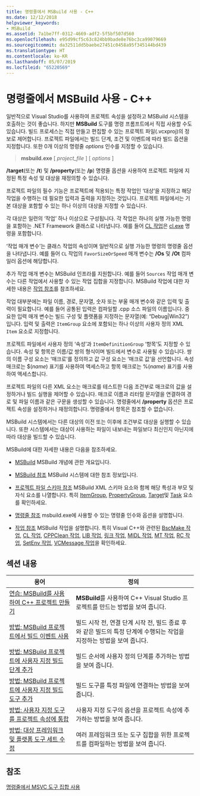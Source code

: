 ```yaml
---
title: 명령줄에서 MSBuild 사용 - C++
ms.date: 12/12/2018
helpviewer_keywords:
- MSBuild
ms.assetid: 7a1be7ff-0312-4669-adf2-5f5bf507d560
ms.openlocfilehash: e95d99cf5c63c824bb9bade8e76bc3ca99079669
ms.sourcegitcommit: da32511dd5baebe27451c0458a95f345144bd439
ms.translationtype: HT
ms.contentlocale: ko-KR
ms.lasthandoff: 05/07/2019
ms.locfileid: "65220569"
---
```

# <a name="msbuild-on-the-command-line---c"></a>명령줄에서 MSBuild 사용 - C++

일반적으로 Visual Studio를 사용하여 프로젝트 속성을 설정하고 MSBuild 시스템을 호출하는 것이 좋습니다. 하지만 **MSBuild** 도구를 명령 프롬프트에서 직접 사용할 수도 있습니다. 빌드 프로세스는 직접 만들고 편집할 수 있는 프로젝트 파일(.vcxproj)의 정보로 제어합니다. 프로젝트 파일에서는 빌드 단계, 조건 및 이벤트에 따라 빌드 옵션을 지정합니다. 또한 0개 이상의 명령줄 *options* 인수를 지정할 수 있습니다.

> **msbuild.exe** [ *project_file* ] [ *options* ]

**/target**(또는 **/t**) 및 **/property**(또는 **/p**) 명령줄 옵션을 사용하여 프로젝트 파일에 지정된 특정 속성 및 대상을 재정의할 수 있습니다.

프로젝트 파일의 필수 기능은 프로젝트에 적용되는 특정 작업인 ‘대상’을 지정하고 해당 작업을 수행하는 데 필요한 입력과 출력을 지정하는 것입니다.  프로젝트 파일에서는 기본 대상을 포함할 수 있는 하나 이상의 대상을 지정할 수 있습니다.

각 대상은 일련의 ‘작업’ 하나 이상으로 구성됩니다.  각 작업은 하나의 실행 가능한 명령을 포함하는 .NET Framework 클래스로 나타냅니다. 예를 들어 [CL 작업](/visualstudio/msbuild/cl-task)은 [cl.exe](reference/compiling-a-c-cpp-program.md) 명령을 포함합니다.

‘작업 매개 변수’는 클래스 작업의 속성이며 일반적으로 실행 가능한 명령의 명령줄 옵션을 나타냅니다.  예를 들어 `CL` 작업의 `FavorSizeOrSpeed` 매개 변수는 **/Os** 및 **/Ot** 컴파일러 옵션에 해당합니다.

추가 작업 매개 변수는 MSBuild 인프라를 지원합니다. 예를 들어 `Sources` 작업 매개 변수는 다른 작업에서 사용할 수 있는 작업 집합을 지정합니다. MSBuild 작업에 대한 자세한 내용은 [작업 참조](/visualstudio/msbuild/msbuild-task-reference)를 참조하세요.

작업 대부분에는 파일 이름, 경로, 문자열, 숫자 또는 부울 매개 변수와 같은 입력 및 출력이 필요합니다. 예를 들어 공통된 입력은 컴파일할 .cpp 소스 파일의 이름입니다. 중요한 입력 매개 변수는 빌드 구성 및 플랫폼을 지정하는 문자열(예: “Debug\|Win32”)입니다. 입력 및 출력은 `ItemGroup` 요소에 포함되는 하나 이상의 사용자 정의 XML `Item` 요소로 지정합니다.

프로젝트 파일에서 사용자 정의 ‘속성’과 `ItemDefinitionGroup` ‘항목’도 지정할 수 있습니다.   속성 및 항목은 이름/값 쌍의 형식이며 빌드에서 변수로 사용될 수 있습니다. 쌍의 이름 구성 요소는 ‘매크로’를 정의하고 값 구성 요소는 ‘매크로 값’을 선언합니다.   속성 매크로는 $(*name*) 표기를 사용하여 액세스하고 항목 매크로는 %(*name*) 표기를 사용하여 액세스합니다.

프로젝트 파일의 다른 XML 요소는 매크로를 테스트한 다음 조건부로 매크로의 값을 설정하거나 빌드 실행을 제어할 수 있습니다. 매크로 이름과 리터럴 문자열을 연결하여 경로 및 파일 이름과 같은 구문을 생성할 수 있습니다. 명령줄에서 **/property** 옵션은 프로젝트 속성을 설정하거나 재정의합니다. 명령줄에서 항목은 참조할 수 없습니다.

MSBuild 시스템에서는 다른 대상의 이전 또는 이후에 조건부로 대상을 실행할 수 있습니다. 또한 시스템에서는 대상이 사용하는 파일이 내보내는 파일보다 최신인지 아닌지에 따라 대상을 빌드할 수 있습니다.

MSBuild에 대한 자세한 내용은 다음을 참조하세요.

- [MSBuild](/visualstudio/msbuild/msbuild) MSBuild 개념에 관한 개요입니다.

- [MSBuild 참조](/visualstudio/msbuild/msbuild-reference) MSBuild 시스템에 대한 참조 정보입니다.

- [프로젝트 파일 스키마 참조](/visualstudio/msbuild/msbuild-project-file-schema-reference) MSBuild XML 스키마 요소와 함께 해당 특성과 부모 및 자식 요소를 나열합니다. 특히 [ItemGroup](/visualstudio/msbuild/itemgroup-element-msbuild), [PropertyGroup](/visualstudio/msbuild/propertygroup-element-msbuild), [Target](/visualstudio/msbuild/target-element-msbuild)및 [Task](/visualstudio/msbuild/task-element-msbuild) 요소를 확인하세요.

- [명령줄 참조](/visualstudio/msbuild/msbuild-command-line-reference) msbuild.exe에 사용할 수 있는 명령줄 인수와 옵션을 설명합니다.

- [작업 참조](/visualstudio/msbuild/msbuild-task-reference) MSBuild 작업을 설명합니다. 특히 Visual C++와 관련된 [BscMake 작업](/visualstudio/msbuild/bscmake-task), [CL 작업](/visualstudio/msbuild/cl-task), [CPPClean 작업](/visualstudio/msbuild/cppclean-task), [LIB 작업](/visualstudio/msbuild/lib-task), [링크 작업](/visualstudio/msbuild/link-task), [MIDL 작업](/visualstudio/msbuild/midl-task), [MT 작업](/visualstudio/msbuild/mt-task), [RC 작업](/visualstudio/msbuild/rc-task), [SetEnv 작업](/visualstudio/msbuild/setenv-task), [VCMessage 작업](/visualstudio/msbuild/vcmessage-task)을 확인하세요.

## <a name="in-this-section"></a>섹션 내용

|용어|정의|
|----------|----------------|
|[연습: MSBuild를 사용하여 C++ 프로젝트 만들기](walkthrough-using-msbuild-to-create-a-visual-cpp-project.md)|**MSBuild**를 사용하여 C++ Visual Studio 프로젝트를 만드는 방법을 보여 줍니다.|
|[방법: MSBuild 프로젝트에서 빌드 이벤트 사용](how-to-use-build-events-in-msbuild-projects.md)|빌드 시작 전, 연결 단계 시작 전, 빌드 종료 후와 같은 빌드의 특정 단계에 수행되는 작업을 지정하는 방법을 보여 줍니다.|
|[방법: MSBuild 프로젝트에 사용자 지정 빌드 단계 추가](how-to-add-a-custom-build-step-to-msbuild-projects.md)|빌드 순서에 사용자 정의 단계를 추가하는 방법을 보여 줍니다.|
|[방법: MSBuild 프로젝트에 사용자 지정 빌드 도구 추가](how-to-add-custom-build-tools-to-msbuild-projects.md)|빌드 도구를 특정 파일에 연결하는 방법을 보여 줍니다.|
|[방법: 사용자 지정 도구를 프로젝트 속성에 통합](how-to-integrate-custom-tools-into-the-project-properties.md)|사용자 지정 도구의 옵션을 프로젝트 속성에 추가하는 방법을 보여 줍니다.|
|[방법: 대상 프레임워크 및 플랫폼 도구 세트 수정](how-to-modify-the-target-framework-and-platform-toolset.md)|여러 프레임워크 또는 도구 집합을 위한 프로젝트를 컴파일하는 방법을 보여 줍니다.|

## <a name="see-also"></a>참조

[명령줄에서 MSVC 도구 집합 사용](building-on-the-command-line.md)
